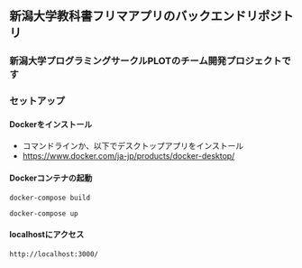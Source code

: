 ## 新潟大学教科書フリマアプリのバックエンドリポジトリ
### 新潟大学プログラミングサークルPLOTのチーム開発プロジェクトです

### セットアップ

#### Dockerをインストール
* コマンドラインか、以下でデスクトップアプリをインストール
* https://www.docker.com/ja-jp/products/docker-desktop/


#### Dockerコンテナの起動
```
docker-compose build
```

```
docker-compose up
```

#### localhostにアクセス
```
http://localhost:3000/
```
